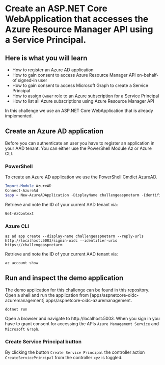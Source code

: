# Create an ASP.NET Core WebApplication that accesses the Azure Resource Manager API using a Service Principal. 

## Here is what you will learn

- How to register an Azure AD application
- How to gain consent to access Azure Resource Manager API on-behalf-of signed-in user
- How to gain consent to access Microsoft Graph to create a Service Principal
- How to assign `Owner` role to an Azure subscription for a Service Principal
- How to list all Azure subscriptions using Azure Resource Manager API

In this challenge we use an ASP.NET Core WebApplication that is already implemented.

## Create an Azure AD application

Before you can authenticate an user you have to register an application in your AAD tenant.
You can either use the PowerShell Module Az or Azure CLI.

### PowerShell

To create an Azure AD application we use the PowerShell Cmdlet AzureAD.

```PowerShell
Import-Module AzureAD
Connect-AzureAd
$app = New-AzureADApplication -DisplayName challengeaspnetarm -IdentifierUris https://challengeaspnetarm -ReplyUrls http://localhost:5003/signin-oidc
```

Retrieve and note the ID of your current AAD tenant via:

```powershell
Get-AzContext
```

### Azure CLI

```shell
az ad app create --display-name challengeaspnetarm --reply-urls http://localhost:5003/signin-oidc --identifier-uris https://challengeaspnetarm
```

Retrieve and note the ID of your current AAD tenant via:

```shell
az account show 
```
## Run and inspect the demo application

The demo application for this challenge can be found in this repository. Open a shell and run the application from [apps/aspnetcore-oidc-azuremanagement] apps/aspnetcore-oidc-azuremanagement.

```shell
dotnet run
```

Open a browser and navigate to http://localhost:5003. When you sign in you have to grant consent for accessing the APIs `Azure Management Service` and `Microsoft Graph`.

### Create Service Principal button
By clicking the button `Create Service Principal` the controller action `CreateServicePrincipal` from the controller `xyz` is toggled.